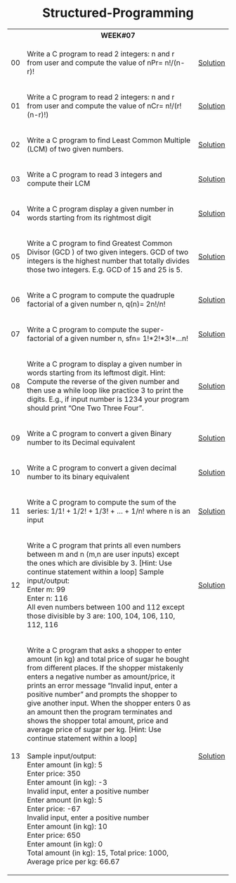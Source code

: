 <h1 align="center"> Structured-Programming </h1>

<table>

  <tr>
    <th colspan="3", style="text-align: center"><b>WEEK#07</b></th>
  </tr>
  
  <tr>
    <td>00</td>
    <td>
      <p>Write a C program to read 2 integers: n and r from user and compute the value of nPr= n!/(n-r)!</p>
    </td>
    <td><a href="" target="_blank">Solution</a></td>
  </tr>
  
  <tr>
    <td>01</td>
    <td>
      <p>Write a C program to read 2 integers: n and r from user and compute the value of nCr= n!/(r!(n-r)!)</p>
    </td>
    <td><a href="" target="_blank">Solution</a></td>
  </tr>
  
  <tr>
    <td>02</td>
    <td>
      <p>Write a C program to find Least Common Multiple (LCM) of two given numbers.</p>
    </td>
    <td><a href="" target="_blank">Solution</a></td>
  </tr>
  
  <tr>
    <td>03</td>
    <td>
      <p>Write a C program to read 3 integers and compute their LCM</p>
    </td>
    <td><a href="" target="_blank">Solution</a></td>
  </tr>
  
  <tr>
    <td>04</td>
    <td>
      <p>Write a C program display a given number in words starting from its rightmost digit</p>
    </td>
    <td><a href="" target="_blank">Solution</a></td>
  </tr>
  
  <tr>
    <td>05</td>
    <td>
      <p>Write a C program to find Greatest Common Divisor (GCD ) of two given integers. GCD of two integers is the highest number that totally divides those two integers. E.g. GCD of 15 and 25 is 5.</p>
    </td>
    <td><a href="" target="_blank">Solution</a></td>
  </tr>
  
  <tr>
    <td>06</td>
    <td>
      <p>Write a C program to compute the quadruple factorial of a given number n, q(n)= 2n!/n!</p>
    </td>
    <td><a href="" target="_blank">Solution</a></td>
  </tr>
  
  <tr>
    <td>07</td>
    <td>
      <p>Write a C program to compute the super-factorial of a given number n, sfn= 1!*2!*3!*…n!</p>
    </td>
    <td><a href="" target="_blank">Solution</a></td>
  </tr>
  
  <tr>
    <td>08</td>
    <td>
      <p>Write a C program to display a given number in words starting from its leftmost digit. Hint: Compute the reverse of the given number and then use a while loop like practice 3 to print the digits. E.g., if input number is 1234 your program should print “One Two Three Four”.</p>
    </td>
    <td><a href="" target="_blank">Solution</a></td>
  </tr>
  
  <tr>
    <td>09</td>
    <td>
      <p>Write a C program to convert a given Binary number to its Decimal equivalent</p>
    </td>
    <td><a href="" target="_blank">Solution</a></td>
  </tr>
  
  <tr>
    <td>10</td>
    <td>
      <p>Write a C program to convert a given decimal number to its binary equivalent</p>
    </td>
    <td><a href="" target="_blank">Solution</a></td>
  </tr>
  
  <tr>
    <td>11</td>
    <td>
      <p>Write a C program to compute the sum of the series: 1/1! + 1/2! + 1/3! + … + 1/n! where n is an input</p>
    </td>
    <td><a href="" target="_blank">Solution</a></td>
  </tr>
  
  <tr>
    <td>12</td>
    <td>
      <p>Write a C program that prints all even numbers between m and n (m,n are user inputs) except the ones which are divisible by 3. [Hint: Use continue statement within a loop] Sample input/output: <br>
      Enter m: 99<br>
      Enter n: 116<br>
      All even numbers between 100 and 112 except those divisible by 3 are: 100, 104, 106, 110, 112, 116
</p>
    </td>
    <td><a href="" target="_blank">Solution</a></td>
  </tr>
  
  <tr>
    <td>13</td>
    <td>
      <p>Write a C program that asks a shopper to enter amount (in kg) and total price of sugar he bought from different places. If the shopper mistakenly enters a negative number as amount/price, it prints an error message “Invalid input, enter a positive number” and prompts the shopper to give another input. When the shopper enters 0 as an amount then the program terminates and shows the shopper total amount, price and average price of sugar per kg. [Hint: Use continue statement within a loop] <br><br>
      Sample input/output:<br>
      Enter amount (in kg): 5<br>
      Enter price: 350<br>
      Enter amount (in kg): -3<br>
      Invalid input, enter a positive number<br>
      Enter amount (in kg): 5<br>
      Enter price: -67<br>
      Invalid input, enter a positive number<br>
      Enter amount (in kg): 10<br>
      Enter price: 650<br>
      Enter amount (in kg): 0<br>
      Total amount (in kg): 15, Total price: 1000, Average price per kg: 66.67<br>
      </p>
    </td>
    <td><a href="" target="_blank">Solution</a></td>
  </tr>
  
  <!---  
  <tr>
    <td>02.</td>
    <td>
      <p></p>
    </td>
    <td><a href="" target="_blank">Solution</a></td>
  </tr>

  <tr>
    <td>SL</td>
    <td>
      <p>Problem Description</p>
    </td>
    <td><a href="" target="_blank">Solution</a></td>
  </tr>
  --->
  
</table>
